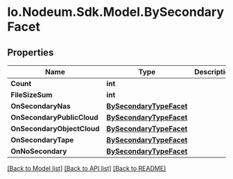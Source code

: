 # Io.Nodeum.Sdk.Model.BySecondaryFacet
## Properties

Name | Type | Description | Notes
------------ | ------------- | ------------- | -------------
**Count** | **int** |  | [optional] 
**FileSizeSum** | **int** |  | [optional] 
**OnSecondaryNas** | [**BySecondaryTypeFacet**](BySecondaryTypeFacet.md) |  | [optional] 
**OnSecondaryPublicCloud** | [**BySecondaryTypeFacet**](BySecondaryTypeFacet.md) |  | [optional] 
**OnSecondaryObjectCloud** | [**BySecondaryTypeFacet**](BySecondaryTypeFacet.md) |  | [optional] 
**OnSecondaryTape** | [**BySecondaryTypeFacet**](BySecondaryTypeFacet.md) |  | [optional] 
**OnNoSecondary** | [**BySecondaryTypeFacet**](BySecondaryTypeFacet.md) |  | [optional] 

[[Back to Model list]](../README.md#documentation-for-models) [[Back to API list]](../README.md#documentation-for-api-endpoints) [[Back to README]](../README.md)

